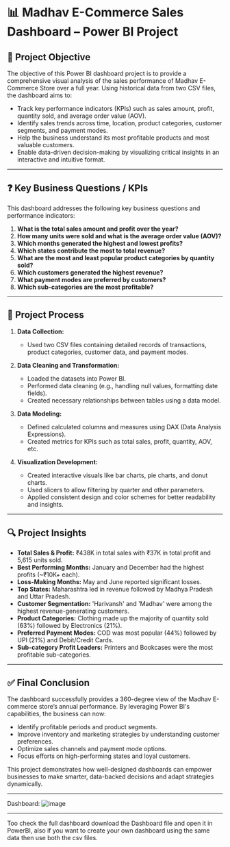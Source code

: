 # 📊 Madhav E-Commerce Sales Dashboard – Power BI Project

## 📝 Project Objective

The objective of this Power BI dashboard project is to provide a comprehensive visual analysis of the sales performance of Madhav E-Commerce Store over a full year. Using historical data from two CSV files, the dashboard aims to:

* Track key performance indicators (KPIs) such as sales amount, profit, quantity sold, and average order value (AOV).
* Identify sales trends across time, location, product categories, customer segments, and payment modes.
* Help the business understand its most profitable products and most valuable customers.
* Enable data-driven decision-making by visualizing critical insights in an interactive and intuitive format.

---

## ❓ Key Business Questions / KPIs

This dashboard addresses the following key business questions and performance indicators:

1. **What is the total sales amount and profit over the year?**
2. **How many units were sold and what is the average order value (AOV)?**
3. **Which months generated the highest and lowest profits?**
4. **Which states contribute the most to total revenue?**
5. **What are the most and least popular product categories by quantity sold?**
6. **Which customers generated the highest revenue?**
7. **What payment modes are preferred by customers?**
8. **Which sub-categories are the most profitable?**

---

## 🔧 Project Process

1. **Data Collection:**

   * Used two CSV files containing detailed records of transactions, product categories, customer data, and payment modes.

2. **Data Cleaning and Transformation:**

   * Loaded the datasets into Power BI.
   * Performed data cleaning (e.g., handling null values, formatting date fields).
   * Created necessary relationships between tables using a data model.

3. **Data Modeling:**

   * Defined calculated columns and measures using DAX (Data Analysis Expressions).
   * Created metrics for KPIs such as total sales, profit, quantity, AOV, etc.

4. **Visualization Development:**

   * Created interactive visuals like bar charts, pie charts, and donut charts.
   * Used slicers to allow filtering by quarter and other parameters.
   * Applied consistent design and color schemes for better readability and insights.

---

## 🔍 Project Insights

* **Total Sales & Profit:** ₹438K in total sales with ₹37K in total profit and 5,615 units sold.
* **Best Performing Months:** January and December had the highest profits (\~₹10K+ each).
* **Loss-Making Months:** May and June reported significant losses.
* **Top States:** Maharashtra led in revenue followed by Madhya Pradesh and Uttar Pradesh.
* **Customer Segmentation:** 'Harivansh' and 'Madhav' were among the highest revenue-generating customers.
* **Product Categories:** Clothing made up the majority of quantity sold (63%) followed by Electronics (21%).
* **Preferred Payment Modes:** COD was most popular (44%) followed by UPI (21%) and Debit/Credit Cards.
* **Sub-category Profit Leaders:** Printers and Bookcases were the most profitable sub-categories.

---

## ✅ Final Conclusion

The dashboard successfully provides a 360-degree view of the Madhav E-commerce store’s annual performance. By leveraging Power BI's capabilities, the business can now:

* Identify profitable periods and product segments.
* Improve inventory and marketing strategies by understanding customer preferences.
* Optimize sales channels and payment mode options.
* Focus efforts on high-performing states and loyal customers.

This project demonstrates how well-designed dashboards can empower businesses to make smarter, data-backed decisions and adapt strategies dynamically.

---

Dashboard:
![image](https://github.com/user-attachments/assets/43e8c9bd-1c0a-4d80-b313-c268078c10b6)

---

Too check the full dashboard download the Dashboard file and open it in PowerBI, also if you want to create your own dashboard using the same data then use both the csv files. 

